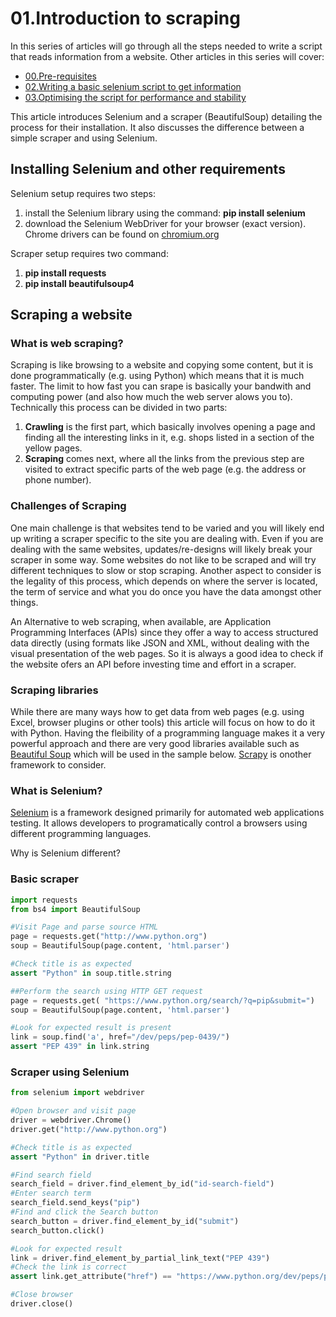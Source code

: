 <!-- 
https://github.com/adam-p/markdown-here/wiki/Markdown-Cheatsheet
https://www.accordbox.com/blog/web-scraping-framework-review-scrapy-vs-selenium/
-->
# 01.Introduction to scraping
In this series of articles will go through all the steps needed to write a script that reads information from a website. Other articles in this series will cover:
* [00.Pre-requisites](00.Pre-requisites.md)
* [02.Writing a basic selenium script to get information](02.BasicSelenium.md)
* [03.Optimising the script for performance and stability](03.Optimisations.md)

This article introduces Selenium and a scraper (BeautifulSoup) detailing the process for their installation. It also discusses the difference between a simple scraper and using Selenium.

## Installing Selenium and other requirements
Selenium setup requires two steps:
1. install the Selenium library using the command: __pip install selenium__
1. download the Selenium WebDriver for your browser (exact version). Chrome drivers can be found on [chromium.org](https://chromedriver.chromium.org/downloads)

Scraper setup requires two command:
1. __pip install requests__ 
2. __pip install beautifulsoup4__

## Scraping a website
### What is web scraping?
Scraping is like browsing to a website and copying some content, but it is done programmatically (e.g. using Python) which means that it is much faster. The limit to how fast you can srape is basically your bandwith and computing power (and also how much the web server alows you to). Technically this process can be divided in two parts:
1. __Crawling__ is the first part, which basically involves opening a page and finding all the interesting links in it, e.g. shops listed in a section of the yellow pages. 
1. __Scraping__ comes next, where all the links from the previous step are visited to extract specific parts of the web page (e.g. the address or phone number).

### Challenges of Scraping
One main challenge is that websites tend to be varied and you will likely end up writing a scraper specific to the site you are dealing with. Even if you are dealing with the same websites, updates/re-designs will likely break your scraper in some way. Some websites do not like to be scraped and will try different techniques to slow or stop scraping. Another aspect to consider is the legality of this process, which depends on where the server is located, the term of service and what you do once you have the data amongst other things.

An Alternative to web scraping, when available, are Application Programming Interfaces (APIs) since they offer a way to access structured data directly (using formats like JSON and XML, without dealing with the visual presentation of the web pages. So it is always a good idea to check if the website ofers an API before investing time and effort in a scraper.

### Scraping libraries
While there are many ways how to get data from web pages (e.g. using Excel, browser plugins or other tools) this article will focus on how to do it with Python. Having the fleibility of a programming language makes it a very powerful approach and there are very good libraries available such as [Beautiful Soup](https://www.crummy.com/software/BeautifulSoup/bs4/doc/) which will be used in the sample below. [Scrapy](https://scrapy.org/) is onother framework to consider.



### What is Selenium?
[Selenium](https://www.selenium.dev/) is a framework designed primarily for automated web applications testing. It allows developers to programatically control a browsers using different programming languages. 

Why is Selenium different?

### Basic scraper
```python
import requests
from bs4 import BeautifulSoup

#Visit Page and parse source HTML
page = requests.get("http://www.python.org")
soup = BeautifulSoup(page.content, 'html.parser')

#Check title is as expected
assert "Python" in soup.title.string

##Perform the search using HTTP GET request
page = requests.get( "https://www.python.org/search/?q=pip&submit=")
soup = BeautifulSoup(page.content, 'html.parser')

#Look for expected result is present
link = soup.find('a', href="/dev/peps/pep-0439/")
assert "PEP 439" in link.string
```
### Scraper using Selenium
```python
from selenium import webdriver

#Open browser and visit page
driver = webdriver.Chrome()
driver.get("http://www.python.org")

#Check title is as expected
assert "Python" in driver.title

#Find search field
search_field = driver.find_element_by_id("id-search-field")
#Enter search term
search_field.send_keys("pip")
#Find and click the Search button
search_button = driver.find_element_by_id("submit")
search_button.click()

#Look for expected result
link = driver.find_element_by_partial_link_text("PEP 439")
#Check the link is correct
assert link.get_attribute("href") == "https://www.python.org/dev/peps/pep-0439/"

#Close browser
driver.close()
```
